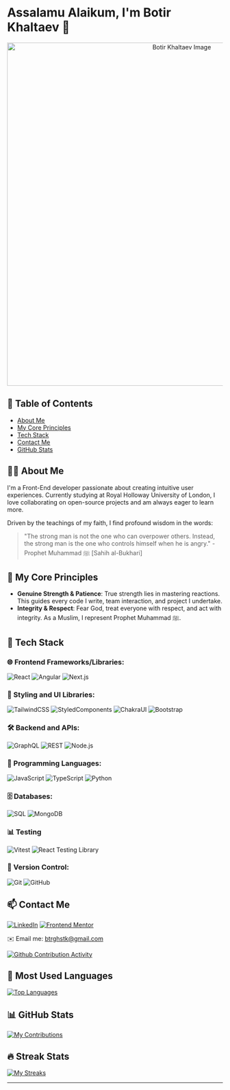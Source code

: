 # Assalamu Alaikum, I'm Botir Khaltaev 👋

<div align="center">
  <img src="https://i.redd.it/6kmghsev58j71.jpg" width="800" alt="Botir Khaltaev Image">
</div>

## 📜 Table of Contents

- [About Me](#about-me)
- [My Core Principles](#my-core-principles)
- [Tech Stack](#tech-stack)
- [Contact Me](#contact-me)
- [GitHub Stats](#github-stats)

## 🧑‍💻 About Me

I'm a Front-End developer passionate about creating intuitive user experiences. Currently studying at Royal Holloway University of London, I love collaborating on open-source projects and am always eager to learn more.

Driven by the teachings of my faith, I find profound wisdom in the words:

> "The strong man is not the one who can overpower others. Instead, the strong man is the one who controls himself when he is angry." - Prophet Muhammad ﷺ [Sahih al-Bukhari]

## 🌱 My Core Principles

- **Genuine Strength & Patience**: True strength lies in mastering reactions. This guides every code I write, team interaction, and project I undertake.
- **Integrity & Respect**: Fear God, treat everyone with respect, and act with integrity. As a Muslim, I represent Prophet Muhammad ﷺ.

## 🔧 Tech Stack

### 🌐 Frontend Frameworks/Libraries:
![React](https://img.shields.io/badge/-React-20232a?style=for-the-badge&logo=react&logoColor=white)
![Angular](https://img.shields.io/badge/-Angular-red?style=for-the-badge&logo=angular&logoColor=white)
![Next.js](https://img.shields.io/badge/-Next.js-black?style=for-the-badge&logo=next.js&logoColor=white)

### 💅 Styling and UI Libraries:
![TailwindCSS](https://img.shields.io/badge/-TailwindCSS-38B2AC?style=for-the-badge&logo=tailwind-css&logoColor=white)
![StyledComponents](https://img.shields.io/badge/-Styled%20Components-DB7093?style=for-the-badge&logo=styled-components&logoColor=white)
![ChakraUI](https://img.shields.io/badge/-ChakraUI-319795?style=for-the-badge)
![Bootstrap](https://img.shields.io/badge/-Bootstrap-7952B3?style=for-the-badge&logo=bootstrap&logoColor=white)


### 🛠️ Backend and APIs:
![GraphQL](https://img.shields.io/badge/-GraphQL-E10098?style=for-the-badge&logo=graphql&logoColor=white)
![REST](https://img.shields.io/badge/-REST-02569B?style=for-the-badge)
![Node.js](https://img.shields.io/badge/-Node.js-339933?style=for-the-badge&logo=node.js&logoColor=white)


### 📜 Programming Languages:
![JavaScript](https://img.shields.io/badge/-JavaScript-F7DF1E?style=for-the-badge&logo=javascript&logoColor=black)
![TypeScript](https://img.shields.io/badge/-TypeScript-007ACC?style=for-the-badge&logo=typescript&logoColor=white)
![Python](https://img.shields.io/badge/-Python-3776AB?style=for-the-badge&logo=python&logoColor=white)

### 🗄️ Databases:
![SQL](https://img.shields.io/badge/-SQL-336791?style=for-the-badge)
![MongoDB](https://img.shields.io/badge/-MongoDB-black?style=for-the-badge&logo=mongodb&logoColor=white)

### 📊 Testing
![Vitest](https://img.shields.io/badge/-Vitest-4FC08D?style=for-the-badge)
![React Testing Library](https://img.shields.io/badge/-React%20Testing%20Library-purple?style=for-the-badge&logo=react&logoColor=white)

### 🔄 Version Control:
![Git](https://img.shields.io/badge/-Git-F05032?style=for-the-badge&logo=git&logoColor=white)
![GitHub](https://img.shields.io/badge/-GitHub-181717?style=for-the-badge&logo=github&logoColor=white)


## 📫 Contact Me

[![LinkedIn](https://img.shields.io/badge/LinkedIn-0077B5?style=for-the-badge&logo=linkedin&logoColor=white)](https://www.linkedin.com/in/botir-khaltaev-964977264/)
[![Frontend Mentor](https://img.shields.io/badge/Frontend%20Mentor-4C4C4C?style=for-the-badge&logo=frontendmentor&logoColor=white)](https://www.frontendmentor.io/profile/botirk38)

✉️ Email me: [btrghstk@gmail.com](mailto:btrghstk@gmail.com)


[![Github Contribution Activity](https://github-readme-activity-graph.vercel.app/graph?username=botirk38&theme=radical)](https://github.com/botirk38/github-readme-activity-graph)

## 🌈 Most Used Languages

[![Top Languages](https://github-readme-stats.vercel.app/api/top-langs/?username=botirk38&layout=compact&theme=radical)](https://github.com/botirk38)



## 📊 GitHub Stats

[![My Contributions](https://github-readme-stats.vercel.app/api?username=botirk38&show_icons=true&theme=radical)](https://github.com/botirk38)

## 🔥 Streak Stats

[![My Streaks](https://github-readme-streak-stats.herokuapp.com?user=botirk38&theme=radical)](https://github.com/botirk38)

---



